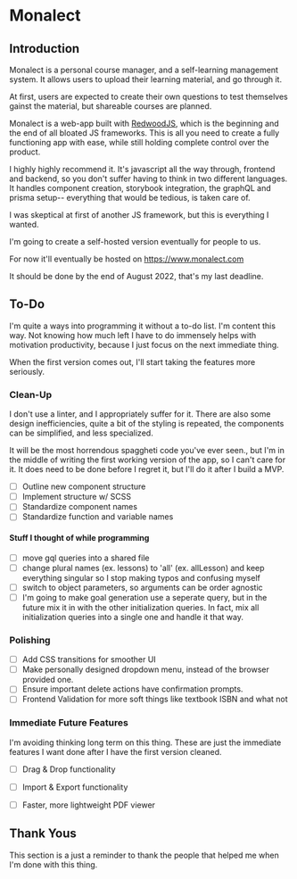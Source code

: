# Monalect

## Introduction

Monalect is a personal course manager, and a self-learning management system. It allows users to upload their learning material, and go through it.

At first, users are expected to create their own questions to test themselves gainst the material, but shareable courses are planned.

Monalect is a web-app built with [RedwoodJS](https://redwoodjs.com/), which is the beginning and the end of  all bloated JS frameworks. This is all you need to create a fully functioning app with ease, while still holding complete control over the product.

I highly highly recommend it. It's javascript all the way through, frontend and backend, so you don't suffer having to think in two different languages. It handles component creation, storybook integration, the graphQL and prisma setup-- everything that would be tedious, is taken care of.

I was skeptical at first of another JS framework, but this is everything I wanted. 

I'm going to create a self-hosted version eventually for people to us.

For now it'll eventually be hosted on https://www.monalect.com 

It should be done by the end of August 2022, that's my last deadline.

## To-Do

I'm quite a ways into programming it without a to-do list. I'm content this way. Not knowing how much left I have to do immensely helps with motivation productivity, because I just focus on the next immediate thing.

When the first version comes out, I'll start taking the features more seriously.

### Clean-Up

I don't use a linter, and I appropriately suffer for it. There are also some design inefficiencies, quite a bit of the styling is repeated, the components can be simplified, and less specialized.

It will be the most horrendous spaggheti code you've ever seen., but I'm in the middle of writing the first working version of the app, so I can't care for it. It does need to be done before I regret it, but I'll do it after I build a MVP.

+ [ ] Outline new component structure
+ [ ] Implement structure w/ SCSS
+ [ ] Standardize component names
+ [ ] Standardize function and variable names
 
#### Stuff I thought of while programming

+ [ ] move gql queries into a shared file
+ [ ] change plural names (ex. lessons) to 'all' (ex. allLesson) and keep everything singular so I stop making typos and confusing myself
+ [ ] switch to object parameters, so arguments can be order agnostic
+ [ ] I'm going to make goal generation use a seperate query, but in the future mix it in with the other initialization queries. In fact, mix all initialization queries into a single one and handle it that way.

### Polishing 

+ [ ] Add CSS transitions for smoother UI
+ [ ] Make personally designed dropdown menu, instead of the browser provided one.
+ [ ] Ensure important delete actions have confirmation prompts.
+ [ ] Frontend Validation for more soft things like textbook ISBN and what not

### Immediate Future Features

I'm avoiding thinking long term on this thing. These are just the immediate features I want done after I have the first version cleaned.

+ [ ] Drag & Drop functionality 
+ [ ] Import & Export functionality
+ [ ] Faster, more lightweight PDF viewer


## Thank Yous

This section is a just a reminder to thank the people that helped me when I'm done with this thing.
